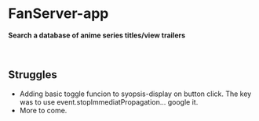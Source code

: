 # FanServer-app
**Search a database of anime series titles/view trailers**

<br>

## Struggles
* Adding basic toggle funcion to syopsis-display on button click. The key was to use event.stopImmediatPropagation... google it.
* More to come.
